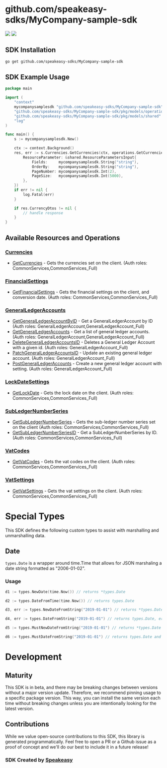 # github.com/speakeasy-sdks/MyCompany-sample-sdk

<div align="left">
    <a href="https://speakeasyapi.dev/"><img src="https://custom-icon-badges.demolab.com/badge/-Built%20By%20Speakeasy-212015?style=for-the-badge&logoColor=FBE331&logo=speakeasy&labelColor=545454" /></a>
    <a href="https://github.com/speakeasy-sdks/MyCompany-sample-sdk.git/actions"><img src="https://img.shields.io/github/actions/workflow/status/speakeasy-sdks/MyCompany-sample-sdk/speakeasy_sdk_generation.yml?style=for-the-badge" /></a>
    
</div>

<!-- Start SDK Installation -->
## SDK Installation

```bash
go get github.com/speakeasy-sdks/MyCompany-sample-sdk
```
<!-- End SDK Installation -->

## SDK Example Usage
<!-- Start SDK Example Usage -->
```go
package main

import (
	"context"
	mycompanysamplesdk "github.com/speakeasy-sdks/MyCompany-sample-sdk"
	"github.com/speakeasy-sdks/MyCompany-sample-sdk/pkg/models/operations"
	"github.com/speakeasy-sdks/MyCompany-sample-sdk/pkg/models/shared"
	"log"
)

func main() {
	s := mycompanysamplesdk.New()

	ctx := context.Background()
	res, err := s.Currencies.GetCurrencies(ctx, operations.GetCurrenciesRequest{
		ResourceParameter: &shared.ResourceParametersInput{
			Fields:     mycompanysamplesdk.String("string"),
			OrderBy:    mycompanysamplesdk.String("string"),
			PageNumber: mycompanysamplesdk.Int(2),
			PageSize:   mycompanysamplesdk.Int(5000),
		},
	})
	if err != nil {
		log.Fatal(err)
	}

	if res.CurrencyDtos != nil {
		// handle response
	}
}

```
<!-- End SDK Example Usage -->

<!-- Start SDK Available Operations -->
## Available Resources and Operations


### [Currencies](docs/sdks/currencies/README.md)

* [GetCurrencies](docs/sdks/currencies/README.md#getcurrencies) - Gets the currencies set on the client. (Auth roles: CommonServices,CommonServices_Full)

### [FinancialSettings](docs/sdks/financialsettings/README.md)

* [GetFinancialSettings](docs/sdks/financialsettings/README.md#getfinancialsettings) - Gets the financial settings on the client, and conversion date. (Auth roles: CommonServices,CommonServices_Full)

### [GeneralLedgerAccounts](docs/sdks/generalledgeraccounts/README.md)

* [GetGeneralLedgerAccountByID](docs/sdks/generalledgeraccounts/README.md#getgeneralledgeraccountbyid) - Get a GeneralLedgerAccount by ID (Auth roles: GeneralLedgerAccount,GeneralLedgerAccount_Full)
* [GetGeneralLedgerAccounts](docs/sdks/generalledgeraccounts/README.md#getgeneralledgeraccounts) - Get a list of general ledger accounts. (Auth roles: GeneralLedgerAccount,GeneralLedgerAccount_Full)
* [DeleteGeneralLedgerAccountsID](docs/sdks/generalledgeraccounts/README.md#deletegeneralledgeraccountsid) - Deletes a General Ledger Account with a given id. (Auth roles: GeneralLedgerAccount_Full)
* [PatchGeneralLedgerAccountsID](docs/sdks/generalledgeraccounts/README.md#patchgeneralledgeraccountsid) - Update an existing general ledger account. (Auth roles: GeneralLedgerAccount_Full)
* [PostGeneralLedgerAccounts](docs/sdks/generalledgeraccounts/README.md#postgeneralledgeraccounts) - Create a new general ledger account with setting. (Auth roles: GeneralLedgerAccount_Full)

### [LockDateSettings](docs/sdks/lockdatesettings/README.md)

* [GetLockDate](docs/sdks/lockdatesettings/README.md#getlockdate) - Gets the lock date on the client. (Auth roles: CommonServices,CommonServices_Full)

### [SubLedgerNumberSeries](docs/sdks/subledgernumberseries/README.md)

* [GetSubLedgerNumberSeries](docs/sdks/subledgernumberseries/README.md#getsubledgernumberseries) - Gets the sub-ledger number series set on the client (Auth roles: CommonServices,CommonServices_Full)
* [GetSubLedgerNumberSeriesID](docs/sdks/subledgernumberseries/README.md#getsubledgernumberseriesid) - Get a SubLedgerNumberSeries by ID. (Auth roles: CommonServices,CommonServices_Full)

### [VatCodes](docs/sdks/vatcodes/README.md)

* [GetVatCodes](docs/sdks/vatcodes/README.md#getvatcodes) - Gets the vat codes on the client. (Auth roles: CommonServices,CommonServices_Full)

### [VatSettings](docs/sdks/vatsettings/README.md)

* [GetVatSettings](docs/sdks/vatsettings/README.md#getvatsettings) - Gets the vat settings on the client. (Auth roles: CommonServices,CommonServices_Full)
<!-- End SDK Available Operations -->

<!-- Start Dev Containers -->

<!-- End Dev Containers -->

<!-- Start Go Types -->
# Special Types

This SDK defines the following custom types to assist with marshalling and unmarshalling data.

## Date

`types.Date` is a wrapper around time.Time that allows for JSON marshaling a date string formatted as "2006-01-02".

### Usage

```go
d1 := types.NewDate(time.Now()) // returns *types.Date

d2 := types.DateFromTime(time.Now()) // returns types.Date

d3, err := types.NewDateFromString("2019-01-01") // returns *types.Date, error

d4, err := types.DateFromString("2019-01-01") // returns types.Date, error

d5 := types.MustNewDateFromString("2019-01-01") // returns *types.Date and panics on error

d6 := types.MustDateFromString("2019-01-01") // returns types.Date and panics on error
```
<!-- End Go Types -->

<!-- Placeholder for Future Speakeasy SDK Sections -->

# Development

## Maturity

This SDK is in beta, and there may be breaking changes between versions without a major version update. Therefore, we recommend pinning usage
to a specific package version. This way, you can install the same version each time without breaking changes unless you are intentionally
looking for the latest version.

## Contributions

While we value open-source contributions to this SDK, this library is generated programmatically.
Feel free to open a PR or a Github issue as a proof of concept and we'll do our best to include it in a future release!

### SDK Created by [Speakeasy](https://docs.speakeasyapi.dev/docs/using-speakeasy/client-sdks)
